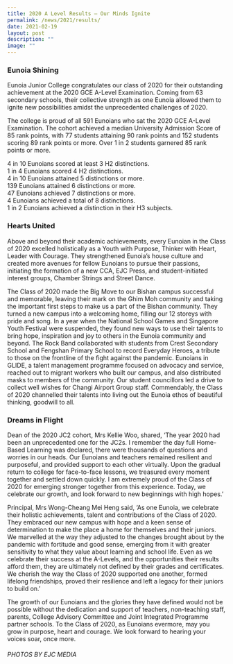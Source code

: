 ```yaml
---
title: 2020 A Level Results – Our Minds Ignite
permalink: /news/2021/results/
date: 2021-02-19
layout: post
description: ""
image: ""
---
```


### Eunoia Shining

Eunoia Junior College congratulates our class of 2020 for their outstanding achievement at the 2020 GCE A-Level Examination. Coming from 63 secondary schools, their collective strength as one Eunoia allowed them to ignite new possibilities amidst the unprecedented challenges of 2020.

The college is proud of all 591 Eunoians who sat the 2020 GCE A-Level Examination. The cohort achieved a median University Admission Score of 85 rank points, with 77 students attaining 90 rank points and 152 students scoring 89 rank points or more. Over 1 in 2 students garnered 85 rank points or more.

4 in 10 Eunoians scored at least 3 H2 distinctions.   
1 in 4 Eunoians scored 4 H2 distinctions.   
4 in 10 Eunoians attained 5 distinctions or more.  
139 Eunoians attained 6 distinctions or more.   
47 Eunoians achieved 7 distinctions or more.  
4 Eunoians achieved a total of 8 distinctions.   
1 in 2 Eunoians achieved a distinction in their H3 subjects.

### Hearts United

Above and beyond their academic achievements, every Eunoian in the Class of 2020 excelled holistically as a Youth with Purpose, Thinker with Heart, Leader with Courage. They strengthened Eunoia’s house culture and created more avenues for fellow Eunoians to pursue their passions, initiating the formation of a new CCA, EJC Press, and student-initiated interest groups, Chamber Strings and Street Dance.

The Class of 2020 made the Big Move to our Bishan campus successful and memorable, leaving their mark on the Ghim Moh community and taking the important first steps to make us a part of the Bishan community. They turned a new campus into a welcoming home, filling our 12 storeys with pride and song. In a year when the National School Games and Singapore Youth Festival were suspended, they found new ways to use their talents to bring hope, inspiration and joy to others in the Eunoia community and beyond. The Rock Band collaborated with students from Crest Secondary School and Fengshan Primary School to record Everyday Heroes, a tribute to those on the frontline of the fight against the pandemic. Eunoians in GLIDE, a talent management programme focused on advocacy and service, reached out to migrant workers who built our campus, and also distributed masks to members of the community. Our student councillors led a drive to collect well wishes for Changi Airport Group staff. Commendably, the Class of 2020 channelled their talents into living out the Eunoia ethos of beautiful thinking, goodwill to all.


### Dreams in Flight

Dean of the 2020 JC2 cohort, Mrs Kellie Woo, shared, ‘The year 2020 had been an unprecedented one for the JC2s. I remember the day full Home-Based Learning was declared, there were thousands of questions and worries in our heads. Our Eunoians and teachers remained resilient and purposeful, and provided support to each other virtually. Upon the gradual return to college for face-to-face lessons, we treasured every moment together and settled down quickly. I am extremely proud of the Class of 2020 for emerging stronger together from this experience. Today, we celebrate our growth, and look forward to new beginnings with high hopes.’

Principal, Mrs Wong-Cheang Mei Heng said, ‘As one Eunoia, we celebrate their holistic achievements, talent and contributions of the Class of 2020. They embraced our new campus with hope and a keen sense of determination to make the place a home for themselves and their juniors. We marvelled at the way they adjusted to the changes brought about by the pandemic with fortitude and good sense, emerging from it with greater sensitivity to what they value about learning and school life. Even as we celebrate their success at the A-Levels, and the opportunities their results afford them, they are ultimately not defined by their grades and certificates. We cherish the way the Class of 2020 supported one another, formed lifelong friendships, proved their resilience and left a legacy for their juniors to build on.’

The growth of our Eunoians and the glories they have defined would not be possible without the dedication and support of teachers, non-teaching staff, parents, College Advisory Committee and Joint Integrated Programme partner schools. To the Class of 2020, as Eunoians evermore, may you grow in purpose, heart and courage. We look forward to hearing your voices soar, once more.

###### PHOTOS BY EJC MEDIA